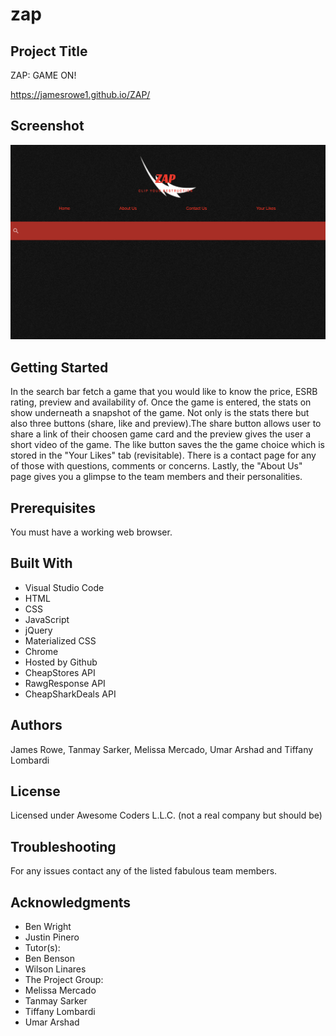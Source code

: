 # zap

## Project Title

ZAP: GAME ON!

https://jamesrowe1.github.io/ZAP/

## Screenshot

![Project1](Assets/ZAPscreenshot.png)

## Getting Started

In the search bar fetch a game that you would like to know the price, ESRB rating, preview and availability of. Once the game is entered, the stats on show underneath a snapshot of the game. Not only is the stats there but also three buttons (share, like and preview).The share button allows user to share a link of their choosen game card and the preview gives the user a short video of the game. The like button saves the the game choice which is stored in the "Your Likes" tab (revisitable). There is a contact page for any of those with questions, comments or concerns. Lastly, the "About Us" page gives you a glimpse to the team members and their personalities.

## Prerequisites

You must have a working web browser.

## Built With

- Visual Studio Code
- HTML
- CSS
- JavaScript
- jQuery
- Materialized CSS
- Chrome
- Hosted by Github
- CheapStores API
- RawgResponse API
- CheapSharkDeals API

## Authors

James Rowe, Tanmay Sarker, Melissa Mercado, Umar Arshad and Tiffany Lombardi

## License

Licensed under Awesome Coders L.L.C. (not a real company but should be)

## Troubleshooting

For any issues contact any of the listed fabulous team members.

## Acknowledgments

- Ben Wright
- Justin Pinero
- Tutor(s):
- Ben Benson
- Wilson Linares
- The Project Group:
- Melissa Mercado
- Tanmay Sarker
- Tiffany Lombardi
- Umar Arshad
